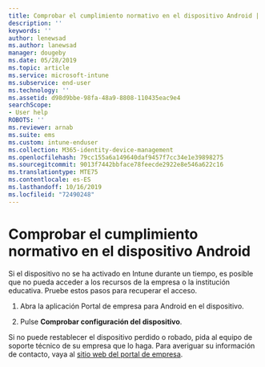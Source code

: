 ```yaml
---
title: Comprobar el cumplimiento normativo en el dispositivo Android | Microsoft Docs
description: ''
keywords: ''
author: lenewsad
ms.author: lanewsad
manager: dougeby
ms.date: 05/28/2019
ms.topic: article
ms.service: microsoft-intune
ms.subservice: end-user
ms.technology: ''
ms.assetid: d98d9bbe-98fa-48a9-8808-110435eac9e4
searchScope:
- User help
ROBOTS: ''
ms.reviewer: arnab
ms.suite: ems
ms.custom: intune-enduser
ms.collection: M365-identity-device-management
ms.openlocfilehash: 79cc155a6a149640daf9457f7cc34e1e39898275
ms.sourcegitcommit: 9013f7442bbface78feecde2922e8e546a622c16
ms.translationtype: MTE75
ms.contentlocale: es-ES
ms.lasthandoff: 10/16/2019
ms.locfileid: "72490248"
---
```

# <a name="check-compliance-on-your-android-device"></a>Comprobar el cumplimiento normativo en el dispositivo Android

Si el dispositivo no se ha activado en Intune durante un tiempo, es posible que no pueda acceder a los recursos de la empresa o la institución educativa. Pruebe estos pasos para recuperar el acceso.  

1. Abra la aplicación Portal de empresa para Android en el dispositivo.  

2. Pulse **Comprobar configuración del dispositivo**.   

Si no puede restablecer el dispositivo perdido o robado, pida al equipo de soporte técnico de su empresa que lo haga. Para averiguar su información de contacto, vaya al [sitio web del portal de empresa](https://go.microsoft.com/fwlink/?linkid=2010980).  
